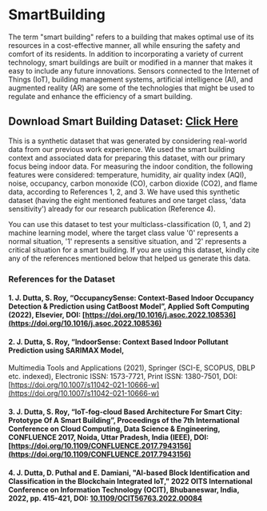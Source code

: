 # SmartBuilding

The term "smart building" refers to a building that makes optimal use of its resources in a cost-effective manner, all while ensuring the safety and comfort of its residents. In addition to incorporating a variety of current technology, smart buildings are built or modified in a manner that makes it easy to include any future innovations. Sensors connected to the Internet of Things (IoT), building management systems, artificial intelligence (AI), and augmented reality (AR) are some of the technologies that might be used to regulate and enhance the efficiency of a smart building.

## Download Smart Building Dataset: [Click Here](https://github.com/joy-dutta/SmartBuilding/blob/master/SmartBuildingXAI.csv)

This is a synthetic dataset that was generated by considering real-world data from our previous work experience. We used the smart building context and associated data for preparing this dataset, with our primary focus being indoor data. For measuring the indoor condition, the following features were considered: temperature, humidity, air quality index (AQI), noise, occupancy, carbon monoxide (CO), carbon dioxide (CO2), and flame data, according to References 1, 2, and 3. We have used this synthetic dataset (having the eight mentioned features and one target class, 'data sensitivity') already for our research publication (Reference 4).

You can use this dataset to test your multiclass-classification (0, 1, and 2) machine learning model, where the target class value '0' represents a normal situation, '1' represents a sensitive situation, and '2' represents a critical situation for a smart building. If you are using this dataset, kindly cite any of the references mentioned below that helped us generate this data.

### References for the Dataset
#### 1. J. Dutta, S. Roy, “OccupancySense: Context-Based Indoor Occupancy Detection & Prediction using CatBoost Model”, Applied Soft Computing (2022), Elsevier, DOI: [https://doi.org/10.1016/j.asoc.2022.108536](https://doi.org/10.1016/j.asoc.2022.108536)

#### 2. J. Dutta, S. Roy, “IndoorSense: Context Based Indoor Pollutant Prediction using SARIMAX Model, 
Multimedia Tools and Applications (2021), Springer (SCI-E, SCOPUS, DBLP etc. indexed), Electronic ISSN: 1573-7721, Print ISSN: 1380-7501, DOI: [https://doi.org/10.1007/s11042-021-10666-w](https://doi.org/10.1007/s11042-021-10666-w)

#### 3. J. Dutta, S. Roy, “IoT-fog-cloud Based Architecture For Smart City: Prototype Of A Smart Building”, Proceedings of the 7th International Conference on Cloud Computing, Data Science & Engineering, CONFLUENCE 2017, Noida, Uttar Pradesh, India (IEEE), DOI: [https://doi.org/10.1109/CONFLUENCE.2017.7943156](https://doi.org/10.1109/CONFLUENCE.2017.7943156)

#### 4. J. Dutta, D. Puthal and E. Damiani, "AI-based Block Identification and Classification in the Blockchain Integrated IoT," 2022 OITS International Conference on Information Technology (OCIT), Bhubaneswar, India, 2022, pp. 415-421, DOI: [10.1109/OCIT56763.2022.00084](https://ieeexplore.ieee.org/document/10053810)
